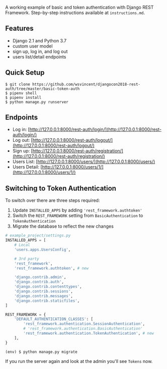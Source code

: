 A working example of basic and token authentication with Django REST Framework. Step-by-step instructions available at `instructions.md`.

## Features

- Django 2.1 and Python 3.7
- custom user model
- sign up, log in, and log out
- users list/detail endpoints

## Quick Setup

```
$ git clone https://github.com/wsvincent/djangocon2018-rest-auth/tree/master/basic-token-auth
$ pipenv shell
$ pipenv install
$ python manage.py runserver
```

## Endpoints

- Log in: [http://127.0.0.1:8000/rest-auth/login/](http://127.0.0.1:8000/rest-auth/login/)
- Log out: [http://127.0.0.1:8000/rest-auth/logout/](http://127.0.0.1:8000/rest-auth/logout/)
- Sign up: [http://127.0.0.1:8000/rest-auth/registration/](http://127.0.0.1:8000/rest-auth/registration/)
- Users List: [http://127.0.0.1:8000/users/](http://127.0.0.1:8000/users/)
- Users Detail: [http://127.0.0.1:8000/users/1/](http://127.0.0.1:8000/users/1/)

## Switching to Token Authentication

To switch over there are three steps required:

1. Update `INSTALLED_APPS` by adding `'rest_framework.authtoken'`
2. Switch the `REST_FRAMEWORK` setting from `BasicAuthentication` to `TokenAuthentication`
3. Migrate the database to reflect the new changes

```python
# example_project/settings.py
INSTALLED_APPS = [
    # Local
    'users.apps.UsersConfig',

    # 3rd party
    'rest_framework',
    'rest_framework.authtoken', # new

    'django.contrib.admin',
    'django.contrib.auth',
    'django.contrib.contenttypes',
    'django.contrib.sessions',
    'django.contrib.messages',
    'django.contrib.staticfiles',
]

REST_FRAMEWORK = {
    'DEFAULT_AUTHENTICATION_CLASSES': [
        'rest_framework.authentication.SessionAuthentication',
        # 'rest_framework.authentication.BasicAuthentication'
        'rest_framework.authentication.TokenAuthentication', # new
    ],
}
```

```
(env) $ python manage.py migrate
```

If you run the server again and look at the admin you'll see `Tokens` now.
